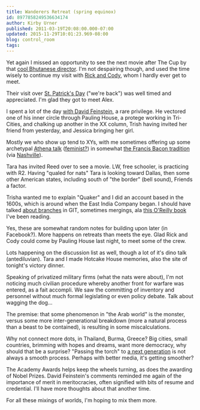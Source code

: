 ```yaml
---
title: Wanderers Retreat (spring equinox)
id: 8977858249536634174
author: Kirby Urner
published: 2011-03-19T20:08:00.000-07:00
updated: 2015-11-29T10:01:23.969-08:00
blog: control_room
tags: 
---
```


Yet again I missed an opportunity to see the next movie after The Cup by that [cool Bhutanese director](http://www.imdb.com/name/nm0634897/). I'm not despairing though, and used the time wisely to continue my visit with [Rick and Cody](http://mybizmo.blogspot.com/2011/03/spd-sponsored.html), whom I hardly ever get to meet. 

Their visit over [St. Patrick's Day](http://worldgame.blogspot.com/2010/03/remembering-dawn-wicca.html) ("we're back") was well timed and appreciated. I'm glad they got to meet Alex. 

I spent a lot of the day [with David Feinstein](http://controlroom.blogspot.com/2005/04/judging-science.html), a rare privilege. He vectored one of his inner circle through Pauling House, a protege working in Tri-Cities, and chalking up another in the XX column, Trish having invited her friend from yesterday, and Jessica bringing her girl. 

Mostly we who show up tend to XYs, with me sometimes offering up some archetypal [Athena talk](http://controlroom.blogspot.com/2015/11/athenas-sail-makers.html) ([feminist?](http://mybizmo.blogspot.com/2006/01/wanderering-in-pdx.html)) in somewhat [the Francis Bacon tradition](http://controlroom.blogspot.com/2010/10/new-atlantis-movie-review.html) (via [Nashville](http://worldgame.blogspot.com/2006/07/movie-sunday.html)).

Tara has invited Reed over to see a movie. LW, free schooler, is practicing with R2. Having "qualed for nats" Tara is looking toward Dallas, then some other American states, including south of "the border" (bell sound), Friends a factor.

Trisha wanted me to explain "Quaker" and I did an account based in the 1600s, which is around when the East India Company began. I should have talked [about branches](http://worldgame.blogspot.com/2004/11/quaker-politics_110167340290091180.html) in GIT, sometimes mergings, ala [this O'Reilly book](http://oreilly.com/catalog/9780596520137) I've been reading.

Yes, these are somewhat random notes for building upon later (in Facebook?). More happens on retreats than meets the eye. Glad Rick and Cody could come by Pauling House last night, to meet some of the crew. 

Lots happening on the discussion list as well, though a lot of it's dino talk (antediluvian). Tara and I made Hotcake House memories, also the site of tonight's victory dinner.

Speaking of privatized military firms (what the nats were about), I'm not noticing much civilian procedure whereby another front for warfare was entered, as a fait accompli. We saw the committing of inventory and personnel without much formal legislating or even policy debate. Talk about wagging the dog...

The premise: that some phenomenon in "the Arab world" is the monster, versus some more inter-generational breakdown (more a natural process than a beast to be contained), is resulting in some miscalculations. 

Why not connect more dots, in Thailand, Burma, Greece? Big cities, small countries, brimming with hopes and dreams, want more democracy, why should that be a surprise? "Passing the torch" to [a next generation](http://www.youtube.com/watch?v=DdAVl1LvQL0) is not always a smooth process. Perhaps with better media, it's getting smoother? 

The Academy Awards helps keep the wheels turning, as does the awarding of Nobel Prizes. David Feinstein's comments reminded me again of the importance of merit in meritocracies, often signified with bits of resume and credential. I'll have more thoughts about that another time.

For all these mixings of worlds, I'm hoping to mix them more.